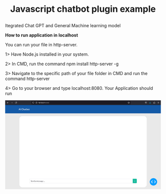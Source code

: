 # <p align="center"> Javascript chatbot plugin example </p>

<p> Itegrated Chat GPT and General Machine learning model </p>

<p>
<b>How to run application in localhost </b>

You can run your file in http-server.

1> Have Node.js installed in your system.

2> In CMD, run the command npm install http-server -g

3> Navigate to the specific path of your file folder in CMD and run the command http-server

4> Go to your browser and type localhost:8080. Your Application should run

</p>

![Alt text](./images/pic.gif?raw=true "Title")




